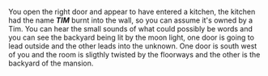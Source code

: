You open the right door and appear to have entered a kitchen, the kitchen had the name _**TIM**_ burnt into the wall, so you can assume it's owned by a Tim. You can hear the small sounds of what could possibly be words and you can see the backyard being lit by the moon light, one door is going to lead outside and the other leads into the unknown. One door is south west of you and the room is sligthly twisted by the floorways and the other is the backyard of the mansion.